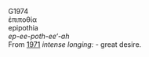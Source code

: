 <body>
  <p>G1974<br>  ἐπιποθία  <br> epipothia  <br><i>ep-ee-poth-ee‘-ah </i><br>From <a href="g1971.htm">1971</a>  <i>intense</i> <i>longing:</i> - great desire.<br></p>
 </body>